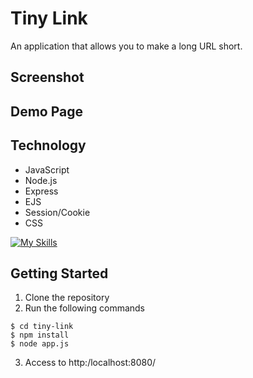# Tiny Link
An application that allows you to make a long URL short.
## Screenshot
## Demo Page
## Technology
- JavaScript
- Node.js
- Express
- EJS
- Session/Cookie
- CSS

[![My Skills](https://skillicons.dev/icons?i=js,nodejs,express,css)](https://skillicons.dev)


## Getting Started
1. Clone the repository
2. Run the following commands
```
$ cd tiny-link
$ npm install
$ node app.js
```
3. Access to http:/localhost:8080/